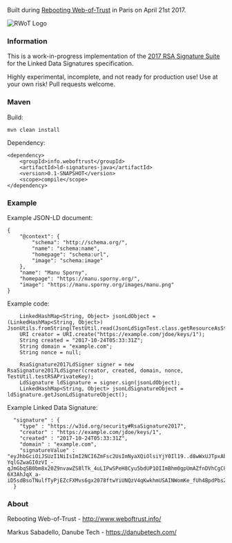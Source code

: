 Built during [Rebooting Web-of-Trust](http://www.weboftrust.info/) in Paris on April 21st 2017.

![RWoT Logo](https://github.com/WebOfTrustInfo/ld-signatures-java/blob/master/wot-logo.png?raw=true)

### Information

This is a work-in-progress implementation of the [2017 RSA Signature Suite](https://w3c-dvcg.github.io/lds-rsa2017/) for the Linked Data Signatures specification.

Highly experimental, incomplete, and not ready for production use! Use at your own risk! Pull requests welcome.

### Maven

Build:

	mvn clean install

Dependency:

	<dependency>
		<groupId>info.weboftrust</groupId>
		<artifactId>ld-signatures-java</artifactId>
		<version>0.1-SNAPSHOT</version>
		<scope>compile</scope>
	</dependency>

### Example

Example JSON-LD document:

	{
		"@context": {
			"schema": "http://schema.org/",
			"name": "schema:name",
			"homepage": "schema:url",
			"image": "schema:image"
		},
		"name": "Manu Sporny",
		"homepage": "https://manu.sporny.org/",
		"image": "https://manu.sporny.org/images/manu.png"
	}

Example code:

		LinkedHashMap<String, Object> jsonLdObject = (LinkedHashMap<String, Object>) JsonUtils.fromString(TestUtil.read(JsonLdSignTest.class.getResourceAsStream("sign.test.jsonld")));
		URI creator = URI.create("https://example.com/jdoe/keys/1");
		String created = "2017-10-24T05:33:31Z";
		String domain = "example.com";
		String nonce = null;
		
		RsaSignature2017LdSigner signer = new RsaSignature2017LdSigner(creator, created, domain, nonce, TestUtil.testRSAPrivateKey);
		LdSignature ldSignature = signer.sign(jsonLdObject);
		LinkedHashMap<String, Object> jsonLdSignatureObject = ldSignature.getJsonLdSignatureObject();

Example Linked Data Signature:

	  "signature" : {
	    "type" : "https://w3id.org/security#RsaSignature2017",
	    "creator" : "https://example.com/jdoe/keys/1",
	    "created" : "2017-10-24T05:33:31Z",
	    "domain" : "example.com",
	    "signatureValue" : "eyJhbGciOiJSUzI1NiIsImI2NCI6ZmFsc2UsImNyaXQiOlsiYjY0Il19..d8wWxUJTpxAbYHLgFfaYYJJHdWido6wDMBeUhPL7e0m4vuj7xUePbnorf-YqlGZwaGI0zVI_-qJmGbqSB0bm8x20Z9nvawZS8lTk_4uLIPwSPeH8Cyu5bdUP1OIImBhm0gpUmAZfnDVhCgC81lJOaa4tqCjSr940cRUQ9agYjcOyhUBdBOwQgjd8jgkI7vmXqs2m7TmOVY7aAr-6X3AhJqX_a-iD5sdBsoTNulfTyPjEZcFXMvs6gx2078ftwYiUNQzV4qKwkhmUSAINWomKe_fUh4BpdPbsZax7iKYG1hSWRkmrd9R8FllotKQ_nMWZv0urn02F83US62F6ORRT0w"
	  }

### About

Rebooting Web-of-Trust - http://www.weboftrust.info/

Markus Sabadello, Danube Tech -  https://danubetech.com/
